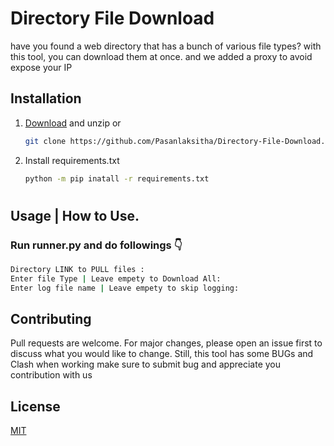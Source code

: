 # Directory File Download

have you found a web directory that has a bunch of various file types? with this tool, you can download them at once. and we added a proxy to avoid expose your IP 

## Installation

1. [Download](https://github.com/Pasanlaksitha/Directory-File-Download.git) and  unzip or

    ```bash
    git clone https://github.com/Pasanlaksitha/Directory-File-Download.git
    ```

2. Install requirements.txt

    ```bash
    python -m pip inatall -r requirements.txt
    ```
#
## Usage | How to Use.

### Run runner.py and do followings 👇

```bash
Directory LINK to PULL files : 
Enter file Type | Leave empety to Download All: 
Enter log file name | Leave empety to skip logging: 

```

## Contributing
Pull requests are welcome. For major changes, please open an issue first to discuss what you would like to change.
Still, this tool has some BUGs and Clash when working make sure to submit bug and appreciate you contribution with us


## License
[MIT](https://github.com/Pasanlaksitha/Directory-File-Download/blob/main/LICENSE)
